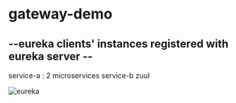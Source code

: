 # gateway-demo


## --eureka clients' instances registered with eureka server  --

service-a : 2 microservices
service-b
zuul


![eureka](https://user-images.githubusercontent.com/67943216/99218118-f59f8680-281c-11eb-860c-eb013f519204.PNG)
